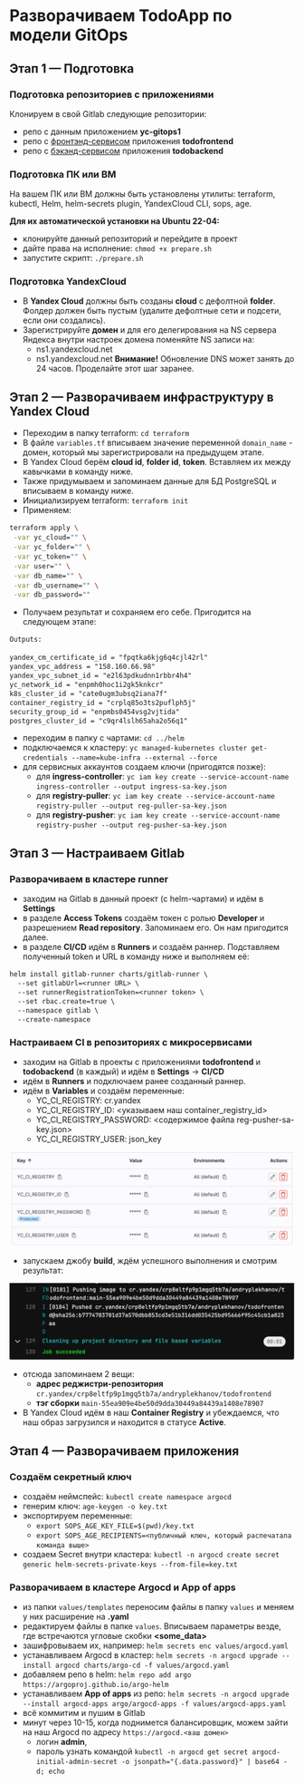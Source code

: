 # Разворачиваем TodoApp по модели GitOps

## Этап 1 — Подготовка

### Подготовка репозиториев с приложениями

Клонируем в свой Gitlab следующие репозитории:
- репо с данным приложением **yc-gitops1**
- репо с [фронтэнд-сервисом](https://github.com/yandex-cloud-examples/yc-courses-devops-course2/tree/master/todofrontend) приложения **todofrontend**
- репо с [бэкэнд-сервисом](https://github.com/yandex-cloud-examples/yc-courses-devops-course2/tree/master/todobackend) приложения **todobackend**


### Подготовка ПК или ВМ

На вашем ПК или ВМ должны быть установлены утилиты: terraform, kubectl, Helm, helm-secrets plugin, YandexCloud CLI, sops, age.

**Для их автоматической установки на Ubuntu 22-04:**
- клонируйте данный репозиторий и перейдите в проект
- дайте права на исполнение: `chmod +x prepare.sh`
- запустите скрипт: `./prepare.sh`

### Подготовка YandexCloud

- В **Yandex Cloud** должны быть созданы **cloud** с дефолтной **folder**. Фолдер должен быть пустым (удалите дефолтные сети и подсети, если они создались).
- Зарегистрируйте **домен** и для его делегирования на NS сервера Яндекса внутри настроек домена поменяйте NS записи на:
  - ns1.yandexcloud.net
  - ns1.yandexcloud.net
**Внимание!** Обновление DNS может занять до 24 часов. Проделайте этот шаг заранее.


## Этап 2 — Разворачиваем инфраструктуру в Yandex Cloud

- Переходим в папку terraform: `cd terraform`
- В файле `variables.tf` вписываем значение переменной `domain_name` - домен, который мы зарегистрировали на предыдущем этапе.
- В Yandex Cloud берём **cloud id**, **folder id**, **token**. Вставляем их между кавычками в команду ниже.
- Также придумываем и запоминаем данные для БД PostgreSQL и вписываем в команду ниже.
- Инициализируем terraform: `terraform init`
- Применяем: 

```bash
terraform apply \
 -var yc_cloud="" \
 -var yc_folder="" \
 -var yc_token="" \
 -var user="" \
 -var db_name="" \
 -var db_username="" \
 -var db_password=""
```
- Получаем результат и сохраняем его себе. Пригодится на следующем этапе:

```
Outputs:

yandex_cm_certificate_id = "fpqtka6kjg6q4cjl42rl"
yandex_vpc_address = "158.160.66.98"
yandex_vpc_subnet_id = "e2l63pdkudnn1rbbr4h4"
yc_network_id = "enpmh0hoc1i2gk5knkcr"
k8s_cluster_id = "cate0ugm3ubsq2iana7f"
container_registry_id = "crplq85o3ts2puflph5j"
security_group_id = "enpmbs0454vsg2vjtida"
postgres_cluster_id = "c9qr4lslh65aha2o56q1"
```

- переходим в папку с чартами: `cd ../helm`
- подключаемся к кластеру: `yc managed-kubernetes cluster get-credentials --name=kube-infra --external --force`
- для сервисных аккаунтов создаем ключи (пригодятся позже):
  - для **ingress-controller**: `yc iam key create --service-account-name ingress-controller --output ingress-sa-key.json`
  - для **registry-puller**: `yc iam key create --service-account-name registry-puller --output reg-puller-sa-key.json`
  - для **registry-pusher**: `yc iam key create --service-account-name registry-pusher --output reg-pusher-sa-key.json`


## Этап 3 — Настраиваем Gitlab

### Разворачиваем в кластере runner

- заходим на Gitlab в данный проект (с helm-чартами) и идём в **Settings**
- в разделе **Access Tokens** создаём токен с ролью **Developer** и разрешением **Read repository**. Запоминаем его. Он нам пригодится далее.
- в разделе **CI/CD** идём в **Runners** и создаём раннер. Подставляем полученный token и URL в команду ниже и выполняем её:

```
helm install gitlab-runner charts/gitlab-runner \
  --set gitlabUrl=<runner URL> \
  --set runnerRegistrationToken=<runner token> \
  --set rbac.create=true \
  --namespace gitlab \
  --create-namespace
```

### Настраиваем CI в репозиториях с микросервисами

- заходим на Gitlab в проекты с приложениями **todofrontend** и **todobackend** (в каждый) и идём в **Settings** -> **CI/CD**
- идём в **Runners** и подключаем ранее созданный раннер.
- идём в **Variables** и создаём переменные:
  - YC_CI_REGISTRY: cr.yandex
  - YC_CI_REGISTRY_ID: <указываем наш container_registry_id>
  - YC_CI_REGISTRY_PASSWORD: <содержимое файла reg-pusher-sa-key.json>
  - YC_CI_REGISTRY_USER: json_key

![ci-variables](ci-variables.png)

- запускаем джобу **build**, ждём успешного выполнения и смотрим результат:

![ci-job-result](ci-job-result.png)

- отсюда запоминаем 2 вещи:
  - **адрес реджистри-репозитория** `cr.yandex/crp8eltfp9p1mgq5tb7a/andryplekhanov/todofrontend`
  - **тэг сборки** `main-55ea909e4be50d9dda30449a84439a1408e78907`
- В Yandex Cloud идём в наш **Container Registry** и убеждаемся, что наш образ загрузился и находится в статусе **Active**.


## Этап 4 — Разворачиваем приложения

### Создаём секретный ключ

- создаём неймспейс: `kubectl create namespace argocd`
- генерим ключ: `age-keygen -o key.txt`
- экспортируем переменные:
  - `export SOPS_AGE_KEY_FILE=$(pwd)/key.txt`
  - `export SOPS_AGE_RECIPIENTS=<публичный ключ, который распечатала команда выше>`
- создаем Secret внутри кластера: `kubectl -n argocd create secret generic helm-secrets-private-keys --from-file=key.txt`

### Разворачиваем в кластере Argocd и App of apps

- из папки `values/templates` переносим файлы в папку `values` и меняем у них расширение на **.yaml**
- редактируем файлы в папке `values`. Вписываем параметры везде, где встречаются угловые скобки **<some_data>**
- зашифровываем их, например: `helm secrets enc values/argocd.yaml`
- устанавливаем Argocd в кластер: `helm secrets -n argocd upgrade --install argocd charts/argo-cd -f values/argocd.yaml`
- добавляем репо в helm: `helm repo add argo https://argoproj.github.io/argo-helm`
- устанавливаем **App of apps** из репо: `helm secrets -n argocd upgrade --install argocd-apps argo/argocd-apps -f values/argocd-apps.yaml`
- всё коммитим и пушим в Gitlab
- минут через 10-15, когда поднимется балансировщик, можем зайти на наш Argocd по адресу `https://argocd.<ваш домен>`
  - логин **admin**, 
  - пароль узнать командой `kubectl -n argocd get secret argocd-initial-admin-secret -o jsonpath="{.data.password}" | base64 -d; echo`